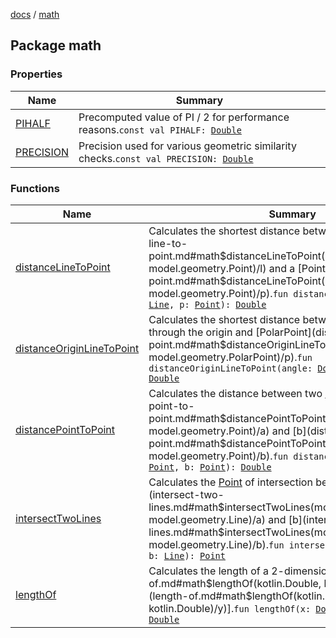 [docs](../index.md) / [math](./index.md)

## Package math

### Properties

| Name | Summary |
|---|---|
| [PIHALF](-p-i-h-a-l-f.md) | Precomputed value of PI / 2 for performance reasons.`const val PIHALF: `[`Double`](https://kotlinlang.org/api/latest/jvm/stdlib/kotlin/-double/index.html) |
| [PRECISION](-p-r-e-c-i-s-i-o-n.md) | Precision used for various geometric similarity checks.`const val PRECISION: `[`Double`](https://kotlinlang.org/api/latest/jvm/stdlib/kotlin/-double/index.html) |

### Functions

| Name | Summary |
|---|---|
| [distanceLineToPoint](distance-line-to-point.md) | Calculates the shortest distance between a [Line](distance-line-to-point.md#math$distanceLineToPoint(model.geometry.Line, model.geometry.Point)/l) and a [Point](distance-line-to-point.md#math$distanceLineToPoint(model.geometry.Line, model.geometry.Point)/p).`fun distanceLineToPoint(l: `[`Line`](../model.geometry/-line/index.md)`, p: `[`Point`](../model.geometry/-point/index.md)`): `[`Double`](https://kotlinlang.org/api/latest/jvm/stdlib/kotlin/-double/index.html) |
| [distanceOriginLineToPoint](distance-origin-line-to-point.md) | Calculates the shortest distance between a line going through the origin and [PolarPoint](distance-origin-line-to-point.md#math$distanceOriginLineToPoint(kotlin.Double, model.geometry.PolarPoint)/p).`fun distanceOriginLineToPoint(angle: `[`Double`](https://kotlinlang.org/api/latest/jvm/stdlib/kotlin/-double/index.html)`, p: `[`PolarPoint`](../model.geometry/-polar-point/index.md)`): `[`Double`](https://kotlinlang.org/api/latest/jvm/stdlib/kotlin/-double/index.html) |
| [distancePointToPoint](distance-point-to-point.md) | Calculates the distance between two [Point](../model.geometry/-point/index.md)s [a](distance-point-to-point.md#math$distancePointToPoint(model.geometry.Point, model.geometry.Point)/a) and [b](distance-point-to-point.md#math$distancePointToPoint(model.geometry.Point, model.geometry.Point)/b).`fun distancePointToPoint(a: `[`Point`](../model.geometry/-point/index.md)`, b: `[`Point`](../model.geometry/-point/index.md)`): `[`Double`](https://kotlinlang.org/api/latest/jvm/stdlib/kotlin/-double/index.html) |
| [intersectTwoLines](intersect-two-lines.md) | Calculates the [Point](../model.geometry/-point/index.md) of intersection between two [Line](../model.geometry/-line/index.md)s [a](intersect-two-lines.md#math$intersectTwoLines(model.geometry.Line, model.geometry.Line)/a) and [b](intersect-two-lines.md#math$intersectTwoLines(model.geometry.Line, model.geometry.Line)/b).`fun intersectTwoLines(a: `[`Line`](../model.geometry/-line/index.md)`, b: `[`Line`](../model.geometry/-line/index.md)`): `[`Point`](../model.geometry/-point/index.md) |
| [lengthOf](length-of.md) | Calculates the length of a 2-dimensional vector [[x](length-of.md#math$lengthOf(kotlin.Double, kotlin.Double)/x), [y](length-of.md#math$lengthOf(kotlin.Double, kotlin.Double)/y)].`fun lengthOf(x: `[`Double`](https://kotlinlang.org/api/latest/jvm/stdlib/kotlin/-double/index.html)`, y: `[`Double`](https://kotlinlang.org/api/latest/jvm/stdlib/kotlin/-double/index.html)`): `[`Double`](https://kotlinlang.org/api/latest/jvm/stdlib/kotlin/-double/index.html) |
